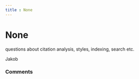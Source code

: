 ```yaml
---
title : None
---
```

None
=====================
questions about citation analysis, styles, indexing, search etc.

Jakob

### Comments ###


